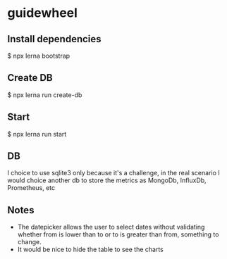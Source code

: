 # guidewheel

## Install dependencies

$ npx lerna bootstrap

## Create DB

$ npx lerna run create-db

## Start

$ npx lerna run start

## DB

I choice to use sqlite3 only because it's a challenge, in the real scenario I would choice another db to store the metrics as MongoDb, InfluxDb, Prometheus, etc

## Notes

* The datepicker allows the user to select dates without validating whether from is lower than to or to is greater than from, something to change.
* It would be nice to hide the table to see the charts